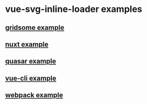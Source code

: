 # vue-svg-inline-loader examples

## [gridsome example](https://github.com/oliverfindl/vue-svg-inline-loader/tree/master/examples/gridsome)

## [nuxt example](https://github.com/oliverfindl/vue-svg-inline-loader/tree/master/examples/nuxt)

## [quasar example](https://github.com/oliverfindl/vue-svg-inline-loader/tree/master/examples/quasar)

## [vue-cli example](https://github.com/oliverfindl/vue-svg-inline-loader/tree/master/examples/vue-cli)

## [webpack example](https://github.com/oliverfindl/vue-svg-inline-loader/tree/master/examples/webpack)
